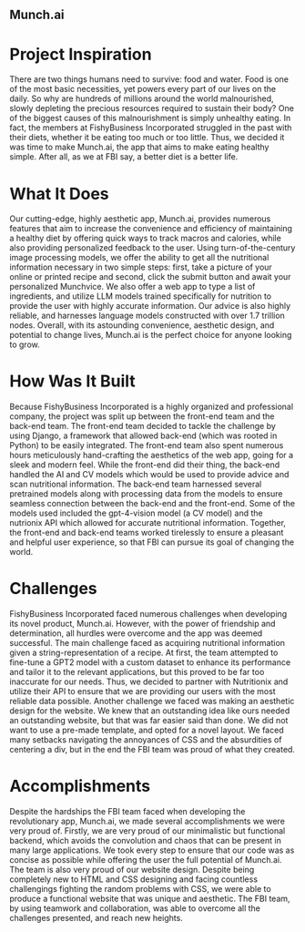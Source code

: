 ## Munch.ai


# Project Inspiration
There are two things humans need to survive: food and water. Food is one of the most basic necessities, yet powers every part of our lives on the daily. So why are hundreds of millions around the world malnourished, slowly depleting the precious resources required to sustain their body? One of the biggest causes of this malnourishment is simply unhealthy eating. In fact, the members at FishyBusiness Incorporated struggled in the past with their diets, whether it be eating too much or too little. Thus, we decided it was time to make Munch.ai, the app that aims to make eating healthy simple. After all, as we at FBI say, a better diet is a better life.

# What It Does
Our cutting-edge, highly aesthetic app, Munch.ai, provides numerous features that aim to increase the convenience and efficiency of maintaining a healthy diet by offering quick ways to track macros and calories, while also providing personalized feedback to the user. Using turn-of-the-century image processing models, we offer the ability to get all the nutritional information necessary in two simple steps: first, take a picture of your online or printed recipe and second, click the submit button and await your personalized Munchvice. We also offer a web app to type a list of ingredients, and utilize LLM models trained specifically for nutrition to provide the user with highly accurate information. Our advice is also highly reliable, and harnesses language models constructed with over 1.7 trillion nodes. Overall, with its astounding convenience, aesthetic design, and potential to change lives, Munch.ai is the perfect choice for anyone looking to grow.

# How Was It Built
Because FishyBusiness Incorporated is a highly organized and professional company, the project was split up between the front-end team and the back-end team. The front-end team decided to tackle the challenge by using Django, a framework that allowed back-end (which was rooted in Python) to be easily integrated. The front-end team also spent numerous hours meticulously hand-crafting the aesthetics of the web app, going for a sleek and modern feel. While the front-end did their thing, the back-end handled the AI and CV models which would be used to provide advice and scan nutritional information. The back-end team harnessed several pretrained models along with processing data from the models to ensure seamless connection between the back-end and the front-end. Some of the models used included the gpt-4-vision model (a CV model) and the nutrionix API which allowed for accurate nutritional information. Together, the front-end and back-end teams worked tirelessly to ensure a pleasant and helpful user experience, so that FBI can pursue its goal of changing the world.

# Challenges
FishyBusiness Incorporated faced numerous challenges when developing its novel product, Munch.ai. However, with the power of friendship and determination, all hurdles were overcome and the app was deemed successful. The main challenge faced as acquiring nutritional information given a string-representation of a recipe. At first, the team attempted to fine-tune a GPT2 model with a custom dataset to enhance its performance and tailor it to the relevant applications, but this proved to be far too inaccurate for our needs. Thus, we decided to partner with Nutritionix and utilize their API to ensure that we are providing our users with the most reliable data possible. Another challenge we faced was making an aesthetic design for the website. We knew that an outstanding idea like ours needed an outstanding website, but that was far easier said than done. We did not want to use a pre-made template, and opted for a novel layout. We faced many setbacks navigating the annoyances of CSS and the absurdities of centering a div, but in the end the FBI team was proud of what they created. 

# Accomplishments
Despite the hardships the FBI team faced when developing the revolutionary app, Munch.ai, we made several accomplishments we were very proud of. Firstly, we are very proud of our minimalistic but functional backend, which avoids the convolution and chaos that can be present in many large applications. We took every step to ensure that our code was as concise as possible while offering the user the full potential of Munch.ai. The team is also very proud of our website design. Despite being completely new to HTML and CSS designing and facing countless challengings fighting the random problems with CSS, we were able to produce a functional website that was unique and aesthetic. The FBI team, by using teamwork and collaboration, was able to overcome all the challenges presented, and reach new heights.

